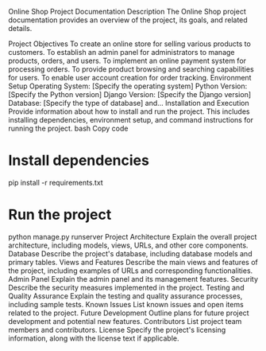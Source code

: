 Online Shop Project Documentation
Description
The Online Shop project documentation provides an overview of the project, its goals, and related details.

Project Objectives
To create an online store for selling various products to customers.
To establish an admin panel for administrators to manage products, orders, and users.
To implement an online payment system for processing orders.
To provide product browsing and searching capabilities for users.
To enable user account creation for order tracking.
Environment Setup
Operating System: [Specify the operating system]
Python Version: [Specify the Python version]
Django Version: [Specify the Django version]
Database: [Specify the type of database]
and...
Installation and Execution
Provide information about how to install and run the project. This includes installing dependencies, environment setup, and command instructions for running the project.
bash
Copy code
# Install dependencies
pip install -r requirements.txt

# Run the project
python manage.py runserver
Project Architecture
Explain the overall project architecture, including models, views, URLs, and other core components.
Database
Describe the project's database, including database models and primary tables.
Views and Features
Describe the main views and features of the project, including examples of URLs and corresponding functionalities.
Admin Panel
Explain the admin panel and its management features.
Security
Describe the security measures implemented in the project.
Testing and Quality Assurance
Explain the testing and quality assurance processes, including sample tests.
Known Issues
List known issues and open items related to the project.
Future Development
Outline plans for future project development and potential new features.
Contributors
List project team members and contributors.
License
Specify the project's licensing information, along with the license text if applicable.